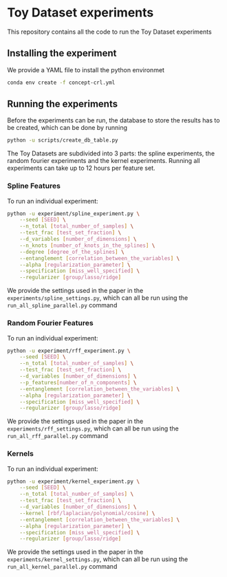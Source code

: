 # Toy Dataset experiments

This repository contains all the code to run the Toy Dataset experiments 

## Installing the experiment

We provide a YAML file to install the python environmet

```bash
conda env create -f concept-crl.yml
```

## Running the experiments

Before the experiments can be run, the database to store the results has to be created, which can be done by running
```bash
python -u scripts/create_db_table.py
```

The Toy Datasets are subdivided into 3 parts: the spline experiments, the random fourier experiments and the kernel experiments. Running all experiments can take up to 12 hours per feature set. 

### Spline Features

To run an individual experiment:
```bash
python -u experiment/spline_experiment.py \
    --seed [SEED] \
    --n_total [total_number_of_samples] \
    --test_frac [test_set_fraction] \
    --d_variables [number_of_dimensions] \
    --n_knots [number_of_knots_in_the_splines] \
    --degree [degree_of_the_splines] \
    --entanglement [correlation_between_the_variables] \
    --alpha [regularization_parameter] \
    --specification [miss_well_specified] \
    --regularizer [group/lasso/ridge]
```

We provide the settings used in the paper in the `experiments/spline_settings.py`, which can all be run using the `run_all_spline_parallel.py` command


### Random Fourier Features

To run an individual experiment:
```bash
python -u experiment/rff_experiment.py \
    --seed [SEED] \
    --n_total [total_number_of_samples] \
    --test_frac [test_set_fraction] \
    --d_variables [number_of_dimensions] \
    --p_features[number_of_n_components] \
    --entanglement [correlation_between_the_variables] \
    --alpha [regularization_parameter] \
    --specification [miss_well_specified] \
    --regularizer [group/lasso/ridge]
```

We provide the settings used in the paper in the `experiments/rff_settings.py`, which can all be run using the `run_all_rff_parallel.py` command

### Kernels

To run an individual experiment:
```bash
python -u experiment/kernel_experiment.py \
    --seed [SEED] \
    --n_total [total_number_of_samples] \
    --test_frac [test_set_fraction] \
    --d_variables [number_of_dimensions] \
    --kernel [rbf/laplacian/polynomial/cosine] \
    --entanglement [correlation_between_the_variables] \
    --alpha [regularization_parameter] \
    --specification [miss_well_specified] \
    --regularizer [group/lasso/ridge]
```

We provide the settings used in the paper in the `experiments/kernel_settings.py`, which can all be run using the `run_all_kernel_parallel.py` command